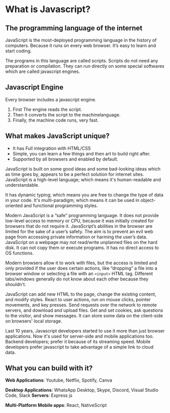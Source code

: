 # What is Javascript?

## The programming language of the internet

JavaScript is the most-deployed programming language in the history of computers. Because it runs on every web browser. It’s easy to learn and start coding.

The programs in this language are called scripts. Scripts do not need any preparation or compilation. They can run directly on some special softwares which are called javascript engines.

## Javascript Engine

Every browser includes a javascript engine.

1. First The engine reads the script.
1. Then it converts the script to the machinelanguage.
1. Finally, the machine code runs, very fast.

## What makes JavaScript unique?

* It has Full integration with HTML/CSS
* Simple, you can learn a few things and then art to build right after.
* Supported by all browsers and enabled by default.

JavaScript is built on some good ideas and some bad-looking ideas which as time goes by, appears to be a perfect solution for internet sites.
JavaScript is a high-level language; which means it's human-readable and understandable.

It has dynamic typing; which means you are free to change the type of data in your code.
It's multi-paradigm; which means it can be used in object-oriented and functional programming styles.

Modern JavaScript is a “safe” programming language. It does not provide low-level access to memory or CPU, because it was initially created for browsers that do not require it.
JavaScript’s abilities in the browser are limited for the sake of a user’s safety. The aim is to prevent an evil web page from accessing private information or harming the user’s data. JavaScript on a webpage may not read/write unplanned files on the hard disk. It can not copy them or execute programs. It has no direct access to OS functions.

Modern browsers allow it to work with files, but the access is limited and only provided if the user does certain actions, like “dropping” a file into a browser window or selecting a file with an `<input>` HTML tag.
Different tabs/windows generally do not know about each other because they shouldn't.

JavaScript can add new HTML to the page, change the existing content, and modify styles. React to user actions, run on mouse clicks, pointer movements, and key presses.
Send requests over the network to remote servers, and download and upload files. Get and set cookies, ask questions to the visitor, and show messages.
It can store some data on the client-side on browsers' local storage.

Last 10 years, Javascript developers started to use it more than just browser applications. Now it's used for server-side and mobile applications too. Backend developers; prefer it because of its streaming speed. Mobile developers prefer javascript to take advantage of a simple link to cloud data.

## What you can build with it?

**Web Applications**: Youtube, Netflix, Spotify, Canva

**Desktop Applications**: WhatsApp Desktop, Skype, Discord, Visual Studio Code, Slack
**Servers**: Express js

**Multi-Platform Mobile apps**: React, NativeScript

